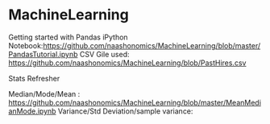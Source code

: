 # MachineLearning

Getting started with Pandas
iPython Notebook:https://github.com/naashonomics/MachineLearning/blob/master/PandasTutorial.ipynb
CSV Gile used: https://github.com/naashonomics/MachineLearning/blob/PastHires.csv

Stats Refresher 

Median/Mode/Mean : https://github.com/naashonomics/MachineLearning/blob/master/MeanMedianMode.ipynb 
Variance/Std Deviation/sample variance:
 
